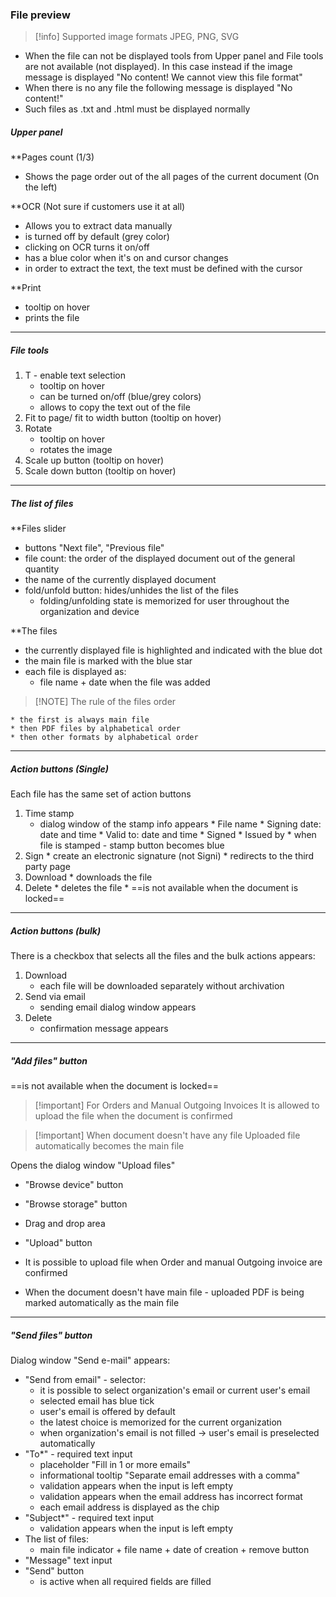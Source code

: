 
### File preview


> [!info] Supported image formats
> JPEG, PNG, SVG

* When the file can not be displayed tools from Upper panel and  File tools are not available (not displayed). In this case instead if the image message is displayed "No content! We cannot view this file format"
* When there is no any file the following message is displayed "No content!"
* Such files as .txt and .html must be displayed normally 

##### Upper panel 

**Pages count (1/3)
* Shows the page order out of the all pages of the current document (On the left)

**OCR (Not sure if customers use it at all)
* Allows you to extract data manually 
* is turned off by default (grey color)
* clicking on OCR turns it on/off
* has a blue color when it's on and cursor changes
* in order to extract the text, the text must be defined with the cursor

**Print
* tooltip on hover
* prints the file

---

##### File tools

1. T - enable text selection 
	* tooltip on hover
	* can be turned on/off (blue/grey colors)
	* allows to copy the text out of the file
2. Fit to page/ fit to width button (tooltip on hover)
3. Rotate
	* tooltip on hover
	* rotates the image
4. Scale up button (tooltip on hover)
5. Scale down button (tooltip on hover)


---

##### The list of files

**Files slider
* buttons "Next file", "Previous file"
* file count: the order of the displayed document out of the general quantity
* the name of the currently displayed document
* fold/unfold button: hides/unhides the list of the files
	* folding/unfolding state is memorized for user throughout the organization and device

**The files
* the currently displayed file is highlighted and indicated with the blue dot
* the main file is marked with the blue star
* each file is displayed as:
	* file name + date when the file was added



> [!NOTE] The rule of the files order

	* the first is always main file
	* then PDF files by alphabetical order
	* then other formats by alphabetical order


---

##### Action buttons (Single)


Each file has the same set of action buttons

1. Time stamp
	* dialog window of the stamp info appears
			* File name
			* Signing date: date and time
			* Valid to: date and time
			* Signed
			* Issued by
			* when file is stamped - stamp button becomes blue
2. Sign
		* create an electronic signature (not Signi)
		* redirects to the third party page
3. Download
		* downloads the file
4. Delete
		* deletes the file
		* ==is not available when the document is locked==

---

##### Action buttons (bulk)

There is a checkbox that selects all the files and the bulk actions appears:
1. Download
	* each file will be downloaded separately without archivation
2. Send via email
	* sending email dialog window appears
3. Delete
	* confirmation message appears

---

##### "Add files" button
==is not available when the document is locked==


> [!important] For Orders and Manual Outgoing Invoices
>  It is allowed to upload the file when the document is confirmed
>  

> [!important] When document doesn't have any file
> Uploaded file automatically becomes the main file
> 

Opens the dialog window "Upload files"
* "Browse device" button
* "Browse storage" button
* Drag and drop area
* "Upload" button

* It is possible to upload file when Order and manual Outgoing invoice are confirmed
* When the document doesn't have main file - uploaded PDF is being marked automatically as the main file
---

##### "Send files" button

Dialog window "Send e-mail" appears:
* "Send from email" - selector:
	* it is possible to select organization's email or current user's email
	* selected email has blue tick
	* user's email is offered by default
	* the latest choice is memorized for the current organization
	* when organization's email is not filled -> user's email is preselected automatically
* "To*" - required text input
	* placeholder "Fill in 1 or more emails"
	* informational tooltip "Separate email addresses with a comma"
	* validation appears when the input is left empty
	* validation appears when the email address has incorrect format
	* each email address is displayed as the chip
* "Subject*" - required text input
	* validation appears when the input is left empty
* The list of files:
	* main file indicator + file name + date of creation + remove button
* "Message" text input
* "Send" button
	* is active when all required fields are filled







